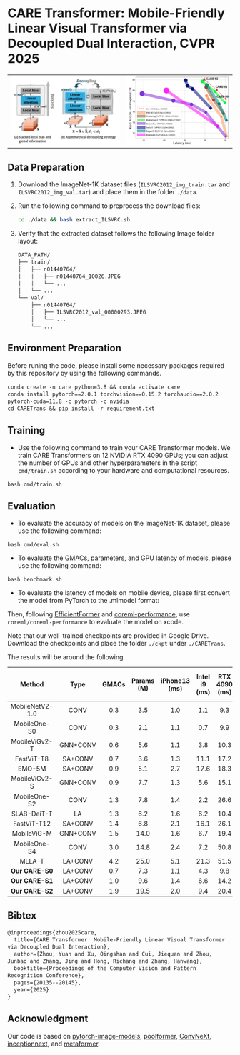 # CARE Transformer: Mobile-Friendly Linear Visual Transformer via Decoupled Dual Interaction, CVPR 2025

<table align="center">
  <tr>
    <td align="center">
      <img src="image/README/1759793958770.png" alt="CARETrans overview" width="370" />
    </td>
    <td align="center">
      <img src="image/README/1759794067111.png" alt="CARETrans details" width="350" />
    </td>
  </tr>
</table>

## Data Preparation

1. Download the ImageNet-1K dataset files (`ILSVRC2012_img_train.tar` and `ILSVRC2012_img_val.tar`) and place them in the folder `./data`.
2. Run the following command to preprocess the download files:

   ```bash
   cd ./data && bash extract_ILSVRC.sh
   ```
3. Verify that the extracted dataset follows the following Image folder layout:

   ```
   DATA_PATH/
   ├── train/
   │   ├── n01440764/
   │   │   ├── n01440764_10026.JPEG
   │   │   └── ...
   │   └── ...
   └── val/
       ├── n01440764/
       │   ├── ILSVRC2012_val_00000293.JPEG
       │   └── ...
       └── ...
   ```

## Environment Preparation

Before runing the code, please install some necessary packages required by this repository by using the following commands.

```
conda create -n care python=3.8 && conda activate care
conda install pytorch==2.0.1 torchvision==0.15.2 torchaudio==2.0.2 pytorch-cuda=11.8 -c pytorch -c nvidia
cd CARETrans && pip install -r requirement.txt
```

## Training

* Use the following command to train your CARE Transformer models. We train CARE Transformers on 12 NVIDIA RTX 4090 GPUs; you can adjust the number of GPUs and other hyperparameters in the script `cmd/train.sh` according to your hardware and computational resources.

```
bash cmd/train.sh
```

## Evaluation

* To evaluate the accuracy of models on the ImageNet-1K dataset, please use the following command:

```
bash cmd/eval.sh 
```

* To evaluate the GMACs, parameters, and GPU latency of models, please use the following command:

```
bash benchmark.sh
```

* To evaluate the latency of models on mobile device, please first convert the model from PyTorch to the .mlmodel format:

Then, following [EfficientFormer](https://github.com/snap-research/EfficientFormer) and [coreml-performance](https://github.com/vladimir-chernykh/coreml-performance), use `coreml/coreml-performance` to evaluate the model on xcode.

Note that our well-trained checkpoints are provided in Google Drive. Download the checkpoints and place the folder `./ckpt` under `./CARETrans`.

The results will be around the following.

|        Method        |   Type   | GMACs | Params (M) | iPhone13 (ms) | Intel i9 (ms) | RTX 4090 (ms) | Top-1 Acc (%) |
| :-------------------: | :------: | :---: | :--------: | :-----------: | :-----------: | :-----------: | :------------: |
|    MobileNetV2-1.0    |   CONV   |  0.3  |    3.5    |      1.0      |      1.1      |      9.3      |      71.8      |
|     MobileOne-S0     |   CONV   |  0.3  |    2.1    |      1.1      |      0.7      |      9.9      |      71.4      |
|     MobileViGv2-T     | GNN+CONV |  0.6  |    5.6    |      1.1      |      3.8      |     10.3     |      77.7      |
|      FastViT-T8      | SA+CONV |  0.7  |    3.6    |      1.3      |     11.1     |     17.2     |      76.7      |
|        EMO-5M        | SA+CONV |  0.9  |    5.1    |      2.7      |     17.6     |     18.3     |      78.4      |
|     MobileViGv2-S     | GNN+CONV |  0.9  |    7.7    |      1.3      |      5.6      |     15.1     |      79.8      |
|     MobileOne-S2     |   CONV   |  1.3  |    7.8    |      1.4      |      2.2      |     26.6     |      77.4      |
|      SLAB-DeiT-T      |    LA    |  1.3  |    6.2    |      1.6      |      6.2      |     10.4     |      73.6      |
|      FastViT-T12      | SA+CONV |  1.4  |    6.8    |      2.1      |     16.1     |     26.1     |      80.3      |
|      MobileViG-M      | GNN+CONV |  1.5  |    14.0    |      1.6      |      6.7      |     19.4     |      80.6      |
|     MobileOne-S4     |   CONV   |  3.0  |    14.8    |      2.4      |      7.2      |     50.8     |      79.4      |
|        MLLA-T        | LA+CONV |  4.2  |    25.0    |      5.1      |     21.3     |     51.5     |      83.5      |
| **Our CARE-S0** | LA+CONV |  0.7  |    7.3    |      1.1      |      4.3      |      9.8      | **78.4** |
| **Our CARE-S1** | LA+CONV |  1.0  |    9.6    |      1.4      |      6.6      |     14.2     | **80.1** |
| **Our CARE-S2** | LA+CONV |  1.9  |    19.5    |      2.0      |      9.4      |     20.4     | **82.1** |

## Bibtex

```
@inproceedings{zhou2025care,
  title={CARE Transformer: Mobile-Friendly Linear Visual Transformer via Decoupled Dual Interaction},
  author={Zhou, Yuan and Xu, Qingshan and Cui, Jiequan and Zhou, Junbao and Zhang, Jing and Hong, Richang and Zhang, Hanwang},
  booktitle={Proceedings of the Computer Vision and Pattern Recognition Conference},
  pages={20135--20145},
  year={2025}
}
```

## Acknowledgment

Our code is based on [pytorch-image-models](https://github.com/huggingface/pytorch-image-models), [poolformer](https://github.com/sail-sg/poolformer), [ConvNeXt](https://github.com/facebookresearch/ConvNeXt), [inceptionnext](https://github.com/sail-sg/inceptionnext), and [metaformer](https://github.com/sail-sg/metaformer).
